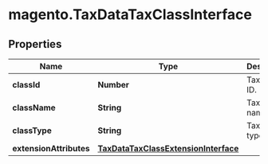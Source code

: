 # magento.TaxDataTaxClassInterface

## Properties
Name | Type | Description | Notes
------------ | ------------- | ------------- | -------------
**classId** | **Number** | Tax class ID. | [optional] 
**className** | **String** | Tax class name. | 
**classType** | **String** | Tax class type. | 
**extensionAttributes** | [**TaxDataTaxClassExtensionInterface**](TaxDataTaxClassExtensionInterface.md) |  | [optional] 



